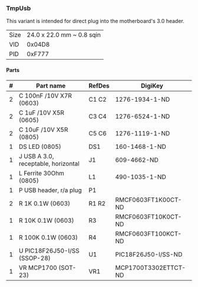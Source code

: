 ### TmpUsb ###

This variant is intended for direct plug into the motherboard's 3.0 header.

|      |                           |
|------|---------------------------|
| Size | 24.0 x 22.0 mm ~ 0.8 sqin |
| VID  | 0x04D8                    |
| PID  | 0xF777                    |


#### Parts ####

|  # | Part name                            | RefDes  | DigiKey              |
|---:|--------------------------------------|---------|----------------------|
|  2 | C 100nF /10V X7R (0603)              | C1 C2   | 1276-1934-1-ND       |
|  2 | C 1uF /10V X5R (0605)                | C3 C4   | 1276-6524-1-ND       |
|  2 | C 10uF /10V X5R (0805)               | C5 C6   | 1276-1119-1-ND       |
|  1 | DS LED (0805)                        | DS1     | 160-1468-1-ND        |
|  1 | J USB A 3.0, receptable, horizontal  | J1      | 609-4662-ND          |
|  1 | L Ferrite 30Ohm (0805)               | L1      | 490-1035-1-ND        |
|  1 | P USB header, r/a plug               | P1      |                      |
|  2 | R 1K 0.1W (0603)                     | R1 R2   | RMCF0603FT1K00CT-ND  |
|  1 | R 10K 0.1W (0603)                    | R3      | RMCF0603FT10K0CT-ND  |
|  1 | R 100K 0.1W (0603)                   | R4      | RMCF0603FT100KCT-ND  |
|  1 | U PIC18F26J50-I/SS (SSOP-28)     | U1      | PIC18F26J50-I/SS-ND      |
|  1 | VR MCP1700 (SOT-23)              | VR1     | MCP1700T3302ETTCT-ND     |
